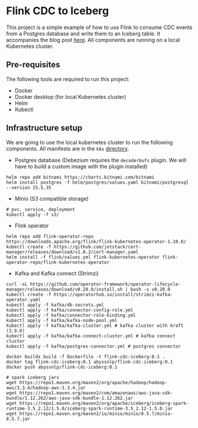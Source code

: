 Flink CDC to Iceberg
===

This project is a simple example of how to use Flink to consume CDC events from a Postgres database and write them to an
Iceberg table. It accompanies the blog post [here](https://unskewdata.com/blog/flink-cdc-iceberg).
All components are running on a local Kubernetes cluster.

## Pre-requisites

The following tools are required to run this project:

- Docker
- Docker desktop (for local Kubernetes cluster)
- Helm
- Kubectl

## Infrastructure setup

We are going to use the local kubernetes cluster to run the following components. All manifests
are in the `k8s` [directory](./k8s).

- Postgres database (Debezium requires the `decoderbufs` plugin. We will have to build a custom image
  with the plugin installed)

```shell
helm repo add bitnami https://charts.bitnami.com/bitnami
helm install postgres -f helm/postgres/values.yaml bitnami/postgresql --version 15.5.35
```

- Minio (S3 compatible storage)

```shell
# pvc, service, deployment
kubectl apply -f s3/
```

- Flink operator

```shell
helm repo add flink-operator-repo https://downloads.apache.org/flink/flink-kubernetes-operator-1.10.0/
kubectl create -f https://github.com/jetstack/cert-manager/releases/download/v1.8.2/cert-manager.yaml
helm install -f flink/values.yml flink-kubernetes-operator flink-operator-repo/flink-kubernetes-operator
```

- Kafka and Kafka connect (Strimzi)

```shell
curl -sL https://github.com/operator-framework/operator-lifecycle-manager/releases/download/v0.20.0/install.sh | bash -s v0.20.0
kubectl create -f https://operatorhub.io/install/strimzi-kafka-operator.yaml
kubectl apply -f kafka/db-secrets.yml
kubectl apply -f kafka/connector-config-role.yml
kubectl apply -f kafka/connector-role-binding.yml
kubectl apply -f kafka/kafka-node-pool.yml
kubectl apply -f kafka/kafka-cluster.yml # kafka cluster with kraft (3.9.0)
kubectl apply -f kafka/kafka-connect-cluster.yml # kafka connect cluster
kubectl apply -f kafka/postgres-connector.yml # postgres connector
```

```shell
docker buildx build -f Dockerfile -t flink-cdc-iceberg:0.1 .
docker tag flink-cdc-iceberg:0.1 abyssnlp/flink-cdc-iceberg:0.1 
docker push abyssnlp/flink-cdc-iceberg:0.1

# spark iceberg jars
wget https://repo1.maven.org/maven2/org/apache/hadoop/hadoop-aws/3.3.4/hadoop-aws-3.3.4.jar
wget https://repo1.maven.org/maven2/com/amazonaws/aws-java-sdk-bundle/1.12.262/aws-java-sdk-bundle-1.12.262.jar
wget https://repo1.maven.org/maven2/org/apache/iceberg/iceberg-spark-runtime-3.5_2.12/1.5.0/iceberg-spark-runtime-3.5_2.12-1.5.0.jar
wget https://repo1.maven.org/maven2/io/minio/minio/8.5.7/minio-8.5.7.jar
```
